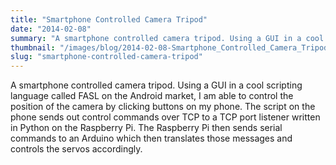 ```yaml
---
title: "Smartphone Controlled Camera Tripod"
date: "2014-02-08"
summary: "A smartphone controlled camera tripod. Using a GUI in a cool scripting language called FASL on the Android market, I am able to control t..."
thumbnail: "/images/blog/2014-02-08-Smartphone_Controlled_Camera_Tripod.jpg"
slug: "smartphone-controlled-camera-tripod"
---
```

A smartphone controlled camera tripod. Using a GUI in a cool scripting language called FASL on the Android market, I am able to control the position of the camera by clicking buttons on my phone. The script on the phone sends out control commands over TCP to a TCP port listener written in Python on the Raspberry Pi. The Raspberry Pi then sends serial commands to an Arduino which then translates those messages and controls the servos accordingly.